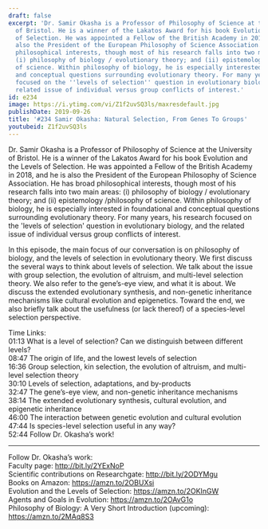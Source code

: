 ```yaml
---
draft: false
excerpt: 'Dr. Samir Okasha is a Professor of Philosophy of Science at the University
  of Bristol. He is a winner of the Lakatos Award for his book Evolution and the Levels
  of Selection. He was appointed a Fellow of the British Academy in 2018, and he is
  also the President of the European Philosophy of Science Association. He has broad
  philosophical interests, though most of his research falls into two main areas:
  (i) philosophy of biology / evolutionary theory; and (ii) epistemology /philosophy
  of science. Within philosophy of biology, he is especially interested in foundational
  and conceptual questions surrounding evolutionary theory. For many years, his research
  focused on the ''levels of selection'' question in evolutionary biology, and the
  related issue of individual versus group conflicts of interest.'
id: e234
image: https://i.ytimg.com/vi/Z1f2uvSQ3ls/maxresdefault.jpg
publishDate: 2019-09-26
title: '#234 Samir Okasha: Natural Selection, From Genes To Groups'
youtubeid: Z1f2uvSQ3ls
---
```

Dr. Samir Okasha is a Professor of Philosophy of Science at the University of Bristol. He is a winner of the Lakatos Award for his book Evolution and the Levels of Selection. He was appointed a Fellow of the British Academy in 2018, and he is also the President of the European Philosophy of Science Association. He has broad philosophical interests, though most of his research falls into two main areas: (i) philosophy of biology / evolutionary theory; and (ii) epistemology /philosophy of science. Within philosophy of biology, he is especially interested in foundational and conceptual questions surrounding evolutionary theory. For many years, his research focused on the 'levels of selection' question in evolutionary biology, and the related issue of individual versus group conflicts of interest.

In this episode, the main focus of our conversation is on philosophy of biology, and the levels of selection in evolutionary theory. We first discuss the several ways to think about levels of selection. We talk about the issue with group selection, the evolution of altruism, and multi-level selection theory. We also refer to the gene’s-eye view, and what it is about. We discuss the extended evolutionary synthesis, and non-genetic inheritance mechanisms like cultural evolution and epigenetics. Toward the end, we also briefly talk about the usefulness (or lack thereof) of a species-level selection perspective. 

Time Links:  
01:13  What is a level of selection? Can we distinguish between different levels?  
08:47  The origin of life, and the lowest levels of selection  
16:36  Group selection, kin selection, the evolution of altruism, and multi-level selection theory  
30:10  Levels of selection, adaptations, and by-products                               
32:47  The gene’s-eye view, and non-genetic inheritance mechanisms  
38:14  The extended evolutionary synthesis, cultural evolution, and epigenetic inheritance  
46:00  The interaction between genetic evolution and cultural evolution  
47:44  Is species-level selection useful in any way?  
52:44  Follow Dr. Okasha’s work!

---

Follow Dr. Okasha’s work:  
Faculty page: http://bit.ly/2YExNoP  
Scientific contributions on Researchgate: http://bit.ly/2ODYMgu  
Books on Amazon: https://amzn.to/2OBUXsi  
Evolution and the Levels of Selection: https://amzn.to/2OKInGW  
Agents and Goals in Evolution: https://amzn.to/2OAvG1o  
Philosophy of Biology: A Very Short Introduction (upcoming): https://amzn.to/2MAq8S3
